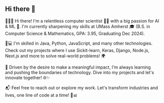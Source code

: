 ## Hi there 👋

👨‍💻🚀 Hi there! I'm a relentless computer scientist 👨‍🔬 with a big passion for AI & ML 🤖. I'm currently sharpening my skills at UMass Amherst 🎓 (B.S. in Computer Science & Mathematics, GPA: 3.95, Graduating Dec 2024). 

🔧💻 I'm skilled in Java, Python, JavaScript, and many other technologies. Check out my projects where I use Sickit-learn, Keras, Django, Node.js, Next.js and more to solve real-world problems! 🌍

🌟 Driven by the desire to make a meaningful impact, I'm always learning and pushing the boundaries of technology. Dive into my projects and let's innovate together! 🌐✨

📬 Feel free to reach out or explore my work. Let's transform industries and lives, one line of code at a time! 🚀📊
<!--
**cyrilbouharb/cyrilbouharb** is a ✨ _special_ ✨ repository because its `README.md` (this file) appears on your GitHub profile.

Here are some ideas to get you started:

- 🔭 I’m currently working on ...
- 🌱 I’m currently learning ...
- 👯 I’m looking to collaborate on ...
- 🤔 I’m looking for help with ...
- 💬 Ask me about ...
- 📫 How to reach me: ...
- 😄 Pronouns: ...
- ⚡ Fun fact: ...
-->
